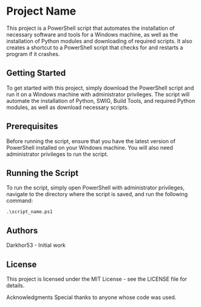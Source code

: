 # Project Name

This project is a PowerShell script that automates the installation of necessary software and tools for a Windows machine, as well as the installation of Python modules and downloading of required scripts. It also creates a shortcut to a PowerShell script that checks for and restarts a program if it crashes.

## Getting Started

To get started with this project, simply download the PowerShell script and run it on a Windows machine with administrator privileges. The script will automate the installation of Python, SWIG, Build Tools, and required Python modules, as well as download necessary scripts.

## Prerequisites

Before running the script, ensure that you have the latest version of PowerShell installed on your Windows machine. You will also need administrator privileges to run the script.

## Running the Script

To run the script, simply open PowerShell with administrator privileges, navigate to the directory where the script is saved, and run the following command:

```
.\script_name.ps1
```

## Authors

Darkhor53 - Initial work

## License

This project is licensed under the MIT License - see the LICENSE file for details.

Acknowledgments
Special thanks to anyone whose code was used.
